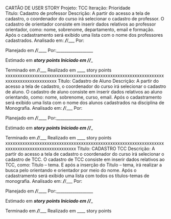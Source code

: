 CARTÃO DE USER STORY	Projeto: TCC	Iteração:	 Prioridade   
Titulo: Cadastro de professor
Descrição:
A partir do acesso a tela de cadastro, o coordenador do curso irá selecionar o cadastro de professor.
O cadastro de orientador consiste em inserir dados relativos ao professor orientador, como: nome, sobrenome, departamento, email e formação.
Após o cadastramento será exibido uma lista com o nome dos professores cadastrados.
	Analisado em: ___/___/___
Por:

Planejado em ___/___/____
Por:__________________

Estimado em ____story points
Iniciado em ___/____/____

Terminado em ___/___/___
Realizado em ____ story points
xxxxxxxxxxxxxxxxxxxxxxxxxxxxxxxxxxxxxxxxxxxxxxxxxxxxxxxxxxxxxxxxxxxxxxxxxxxxxxxxxxxxxx
Titulo: Cadastro de Aluno
Descrição:
A partir do acesso a tela de cadastro, o coordenador do curso irá selecionar o cadastro de aluno.
O cadastro de aluno consiste em inserir dados relativos ao aluno orientando, como: nome, sobrenome, curso, email.
Após o cadastramento será exibido uma lista com o nome dos alunos cadastrados na disciplina de Monografia.
	Analisado em: ___/___/___
Por:

Planejado em ___/___/____
Por:__________________

Estimado em ____story points
Iniciado em ___/____/____

Terminado em ___/___/___
Realizado em ____ story points
xxxxxxxxxxxxxxxxxxxxxxxxxxxxxxxxxxxxxxxxxxxxxxxxxxxxxxxxxxxxxxxxxxxxxxxxxxxxxxxxxxxxxxxxxxxxxx
Titulo: CADASTRO TCC
Descrição:
A partir do acesso a tela de cadastro o coordenador do curso irá selecionar o cadastro de TCC.
O cadastro de TCC consiste em inserir dados relativos ao TCC, como: Titulo – tema. E após a inserção do Titulo – tema, irá realizar a busca pelo orientando e orientador por meio do nome.
Após o cadastramento será exibido uma lista com todos os títulos-temas de monografia.
	Analisado em: ___/___/___
Por:

Planejado em ___/___/____
Por:__________________

Estimado em ____story points
Iniciado em ___/____/____

Terminado em ___/___/___
Realizado em ____ story points
